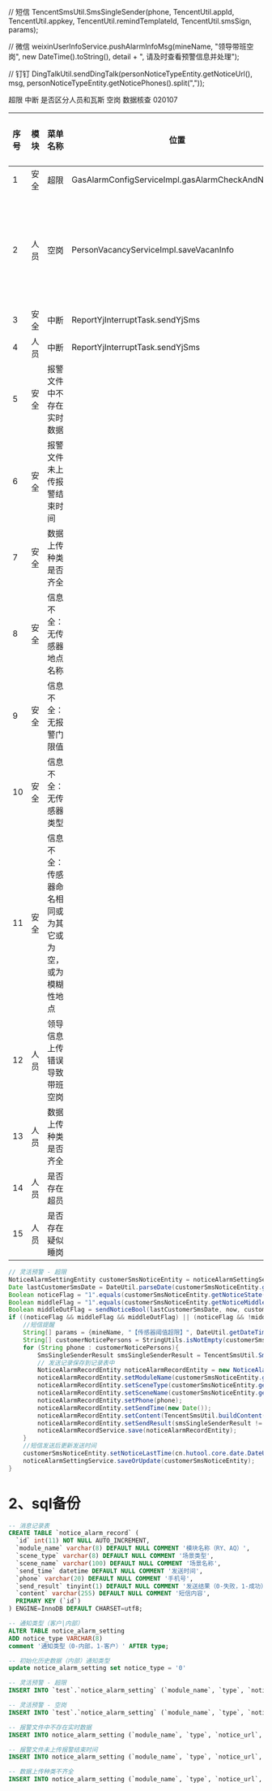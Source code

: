 // 短信
TencentSmsUtil.SmsSingleSender(phone, TencentUtil.appId, TencentUtil.appkey, TencentUtil.remindTemplateId, TencentUtil.smsSign, params);

// 微信
weixinUserInfoService.pushAlarmInfoMsg(mineName, "领导带班空岗", new DateTime().toString(), detail + ", 请及时查看预警信息并处理");

// 钉钉
DingTalkUtil.sendDingTalk(personNoticeTypeEntity.getNoticeUrl(), msg, personNoticeTypeEntity.getNoticePhones().split(","));

超限
中断  是否区分人员和瓦斯
空岗
数据核查
020107

| 序号  | 模块  | 菜单名称                        | 位置                                               | 完成情况      |
| :-- | :-- | :-------------------------- | ------------------------------------------------ | --------- |
| 1   | 安全  | 超限                          | GasAlarmConfigServiceImpl.gasAlarmCheckAndNotice | 完成        |
| 2   | 人员  | 空岗                          | PersonVacancyServiceImpl.saveVacanInfo           | 空岗判断逻辑有疑问 |
| 3   | 安全  | 中断                          | ReportYjInterruptTask.sendYjSms                  | 完成        |
| 4   | 人员  | 中断                          | ReportYjInterruptTask.sendYjSms                  |           |
| 5   | 安全  | 报警文件中不存在实时数据                |                                                  |           |
| 6   | 安全  | 报警文件未上传报警结束时间               |                                                  |           |
| 7   | 安全  | 数据上传种类是否齐全                  |                                                  |           |
| 8   | 安全  | 信息不全：无传感器地点名称               |                                                  |           |
| 9   | 安全  | 信息不全：无报警门限值                 |                                                  |           |
| 10  | 安全  | 信息不全：无传感器类型                 |                                                  |           |
| 11  | 安全  | 信息不全：传感器命名相同或为其它或为空，或为模糊性地点 |                                                  |           |
| 12  | 人员  | 领导信息上传错误导致带班空岗              |                                                  |           |
| 13  | 人员  | 数据上传种类是否齐全                  |                                                  |           |
| 14  | 人员  | 是否存在超员                      |                                                  |           |
| 15  | 人员  | 是否存在疑似睡岗                    |                                                  |           |


```java
// 灵活预警 - 超限  
NoticeAlarmSettingEntity customerSmsNoticeEntity = noticeAlarmSettingService.getOne(new QueryWrapper<NoticeAlarmSettingEntity>().eq("module_name", "AQ").eq("scene_type", "100").eq("notice_state", "1"));  
Date lastCustomerSmsDate = DateUtil.parseDate(customerSmsNoticeEntity.getNoticeLastTime());  
Boolean noticeFlag = "1".equals(customerSmsNoticeEntity.getNoticeState());  
Boolean middleFlag = "1".equals(customerSmsNoticeEntity.getNoticeMiddleState());  
Boolean middleOutFlag = sendNoticeBool(lastCustomerSmsDate, now, customerSmsNoticeEntity.getNoticeRate());  
if ((noticeFlag && middleFlag && middleOutFlag) || (noticeFlag && !middleFlag)) {  
    //短信提醒  
    String[] params = {mineName, "【传感器阈值超限】", DateUtil.getDateTime(), message};  
    String[] customerNoticePersons = StringUtils.isNotEmpty(customerSmsNoticeEntity.getNoticePhones()) ? customerSmsNoticeEntity.getNoticePhones().split(",") : new String[0];  
    for (String phone : customerNoticePersons){  
        SmsSingleSenderResult smsSingleSenderResult = TencentSmsUtil.SmsSingleSenderWithResult(phone, TencentUtil.appId, TencentUtil.appkey, TencentUtil.remindTemplateId, TencentUtil.smsSign, params);  
        // 发送记录保存到记录表中  
        NoticeAlarmRecordEntity noticeAlarmRecordEntity = new NoticeAlarmRecordEntity();  
        noticeAlarmRecordEntity.setModuleName(customerSmsNoticeEntity.getModuleName());  
        noticeAlarmRecordEntity.setSceneType(customerSmsNoticeEntity.getSceneType());  
        noticeAlarmRecordEntity.setSceneName(customerSmsNoticeEntity.getSceneName());  
        noticeAlarmRecordEntity.setPhone(phone);  
        noticeAlarmRecordEntity.setSendTime(new Date());  
        noticeAlarmRecordEntity.setContent(TencentSmsUtil.buildContent(params));  
        noticeAlarmRecordEntity.setSendResult(smsSingleSenderResult != null && smsSingleSenderResult.result == 0 ? 1:0);  
        noticeAlarmRecordService.save(noticeAlarmRecordEntity);  
    }  
    //短信发送后更新发送时间  
    customerSmsNoticeEntity.setNoticeLastTime(cn.hutool.core.date.DateUtil.now());  
    noticeAlarmSettingService.saveOrUpdate(customerSmsNoticeEntity);  
}
```



# 2、sql备份

```sql
-- 消息记录表
CREATE TABLE `notice_alarm_record` (
  `id` int(11) NOT NULL AUTO_INCREMENT,
  `module_name` varchar(8) DEFAULT NULL COMMENT '模块名称（RY、AQ）',
  `scene_type` varchar(8) DEFAULT NULL COMMENT '场景类型',
  `scene_name` varchar(100) DEFAULT NULL COMMENT '场景名称',
  `send_time` datetime DEFAULT NULL COMMENT '发送时间',
  `phone` varchar(20) DEFAULT NULL COMMENT '手机号',
  `send_result` tinyint(1) DEFAULT NULL COMMENT '发送结果（0-失败，1-成功）',
  `content` varchar(255) DEFAULT NULL COMMENT '短信内容',
  PRIMARY KEY (`id`)
) ENGINE=InnoDB DEFAULT CHARSET=utf8;

-- 通知类型（客户|内部）
ALTER TABLE notice_alarm_setting
ADD notice_type VARCHAR(8) 
comment '通知类型（0-内部，1-客户）' AFTER type;

-- 初始化历史数据（内部）通知类型
update notice_alarm_setting set notice_type = '0'

-- 灵活预警 - 超限
INSERT INTO `test`.`notice_alarm_setting` (`module_name`, `type`, `notice_type`, `notice_url`, `notice_phones`, `notice_state`, `notice_end_state`, `notice_middle_state`, `scene_type`, `scene_name`, `notice_rate`, `notice_unit`, `notice_last_time`) VALUES ( 'AQ', '1', '1', 'https://yun.tim.qq.com/v5/tlssmssvr/sendsms', NULL, '1', '0', '0', '100', '超限', '10', '分钟', '1900-01-01 00:00:00');

-- 灵活预警 - 空岗
INSERT INTO `test`.`notice_alarm_setting` (`module_name`, `type`, `notice_type`, `notice_url`, `notice_phones`, `notice_state`, `notice_end_state`, `notice_middle_state`, `scene_type`, `scene_name`, `notice_rate`, `notice_unit`, `notice_last_time`) VALUES ( 'RY', '1', '1', 'https://yun.tim.qq.com/v5/tlssmssvr/sendsms', NULL, '1', '0', '0', '101', '空岗', '10', '分钟', NULL);

-- 报警文件中不存在实时数据
INSERT INTO notice_alarm_setting (`module_name`, `type`, `notice_url`, `notice_phones`, `customer_notice_phones`, `notice_state`, `customer_notice_state`, `notice_end_state`, `notice_middle_state`, `scene_type`, `scene_name`, `notice_rate`, `notice_unit`, `notice_last_time`) VALUES ('AQ', '1', 'https://yun.tim.qq.com/v5/tlssmssvr/sendsms', NULL, NULL, '0', '0', '0', '0', '20', '报警文件中不存在实时数据', '30', '分钟', NULL);

-- 报警文件未上传报警结束时间
INSERT INTO notice_alarm_setting (`module_name`, `type`, `notice_url`, `notice_phones`, `customer_notice_phones`, `notice_state`, `customer_notice_state`, `notice_end_state`, `notice_middle_state`, `scene_type`, `scene_name`, `notice_rate`, `notice_unit`, `notice_last_time`) VALUES ('AQ', '1', 'https://yun.tim.qq.com/v5/tlssmssvr/sendsms', NULL, NULL, '0', '0', '0', '0', '21', '报警文件未上传报警结束时间', '30', '分钟', NULL);

-- 数据上传种类不齐全
INSERT INTO notice_alarm_setting (`module_name`, `type`, `notice_url`, `notice_phones`, `customer_notice_phones`, `notice_state`, `customer_notice_state`, `notice_end_state`, `notice_middle_state`, `scene_type`, `scene_name`, `notice_rate`, `notice_unit`, `notice_last_time`) VALUES ('AQ', '1', 'https://yun.tim.qq.com/v5/tlssmssvr/sendsms', NULL, NULL, '0', '0', '0', '0', '22', '数据上传种类不齐全', '30', '分钟', NULL);

```



